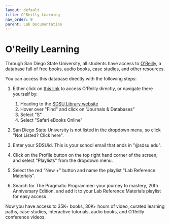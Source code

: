 ```yaml
---
layout: default
title: O'Reilly Learning
nav_order: 9
parent: Lab Documentation
---
```

# O'Reilly Learning
Through San Diego State University, all students have access to [O'Reilly](https://learning.oreilly.com/home/), a database full of free books, audio books, case studies, and other resources.

You can access this database directly with the following steps:


1. Either click on [this link](https://learning.oreilly.com/home/) to access O'Reilly directly, or navigate there yourself by:

      1. Heading to the [SDSU Library website](https://library.sdsu.edu/)
      2. Hover over "Find" and click on "Journals & Databases"
      3. Select "S" 
      4. Select "Safari eBooks Online"
 
2. San Diego State University is not listed in the dropdown menu, so click "Not Listed? Click here".
3. Enter your SDSUid. This is your school email that ends in "@sdsu.edu".
4. Click on the Profile button on the top right hand corner of the screen, and select "Playlists" from the dropdown menu.
5. Select the red "New +" button and name the playlist "Lab Reference Materials". 
6. Search for The Pragmatic Programmer: your journey to mastery, 20th Anniversary Edition, and add it to your Lab Reference Materials playlist for easy access

Now you have access to 35K+ books, 30K+ hours of video, curated learning paths, case studies, interactive tutorials, audio books, and O'Reilly conference videos.
